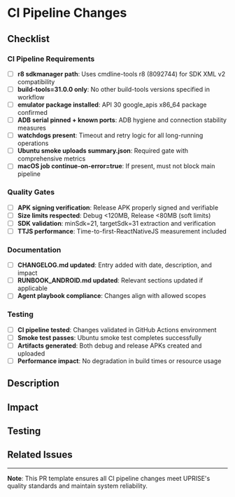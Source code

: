 # CI Pipeline Changes

## Checklist

### **CI Pipeline Requirements**
- [ ] **r8 sdkmanager path**: Uses cmdline-tools r8 (8092744) for SDK XML v2 compatibility
- [ ] **build-tools=31.0.0 only**: No other build-tools versions specified in workflow
- [ ] **emulator package installed**: API 30 google_apis x86_64 package confirmed
- [ ] **ADB serial pinned + known ports**: ADB hygiene and connection stability measures
- [ ] **watchdogs present**: Timeout and retry logic for all long-running operations
- [ ] **Ubuntu smoke uploads summary.json**: Required gate with comprehensive metrics
- [ ] **macOS job continue-on-error=true**: If present, must not block main pipeline

### **Quality Gates**
- [ ] **APK signing verification**: Release APK properly signed and verifiable
- [ ] **Size limits respected**: Debug <120MB, Release <80MB (soft limits)
- [ ] **SDK validation**: minSdk=21, targetSdk=31 extraction and verification
- [ ] **TTJS performance**: Time-to-first-ReactNativeJS measurement included

### **Documentation**
- [ ] **CHANGELOG.md updated**: Entry added with date, description, and impact
- [ ] **RUNBOOK_ANDROID.md updated**: Relevant sections updated if applicable
- [ ] **Agent playbook compliance**: Changes align with allowed scopes

### **Testing**
- [ ] **CI pipeline tested**: Changes validated in GitHub Actions environment
- [ ] **Smoke test passes**: Ubuntu smoke test completes successfully
- [ ] **Artifacts generated**: Both debug and release APKs created and uploaded
- [ ] **Performance impact**: No degradation in build times or resource usage

## Description

<!-- Describe the CI pipeline changes being made -->

## Impact

<!-- Describe the expected impact on build performance, reliability, or functionality -->

## Testing

<!-- Describe how these changes were tested -->

## Related Issues

<!-- Link to any related GitHub issues or discussions -->

---

**Note**: This PR template ensures all CI pipeline changes meet UPRISE's quality standards and maintain system reliability.
